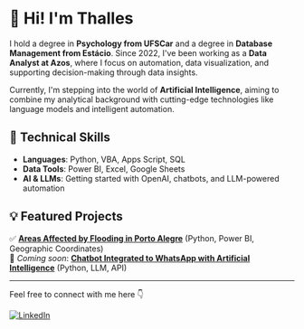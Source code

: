 # 👋 Hi! I'm Thalles

I hold a degree in **Psychology from UFSCar** and a degree in **Database Management from Estácio**. Since 2022, I've been working as a **Data Analyst at Azos**, where I focus on automation, data visualization, and supporting decision-making through data insights.

Currently, I'm stepping into the world of **Artificial Intelligence**, aiming to combine my analytical background with cutting-edge technologies like language models and intelligent automation.

## 🚀 Technical Skills

- **Languages**: Python, VBA, Apps Script, SQL  
- **Data Tools**: Power BI, Excel, Google Sheets  
- **AI & LLMs**: Getting started with OpenAI, chatbots, and LLM-powered automation

## 💡 Featured Projects
✅ [**Areas Affected by Flooding in Porto Alegre**](https://github.com/thallescunhadeoliveira/Levantamento-de-Localiza-es-Afetadas-pelas-Enchentes-POA-) (Python, Power BI, Geographic Coordinates)<br>
📌 *Coming soon*: [**Chatbot Integrated to WhatsApp with Artificial Intelligence**](https://github.com/thallescunhadeoliveira/ChatBot-Integrado-ao-WhatsApp) (Python, LLM, API)

---

Feel free to connect with me here 👇

[![LinkedIn](https://img.shields.io/badge/LinkedIn-blue?logo=linkedin)](https://linkedin.com/in/thalles-cunha-de-oliveira)




<!--
- ### Hi there 👋

**thallescunhadeoliveira/thallescunhadeoliveira** is a ✨ _special_ ✨ repository because its `README.md` (this file) appears on your GitHub profile.

Here are some ideas to get you started:

- 🔭 I’m currently working on ...
- 🌱 I’m currently learning ...
- 👯 I’m looking to collaborate on ...
- 🤔 I’m looking for help with ...
- 💬 Ask me about ...
- 📫 How to reach me: ...
- 😄 Pronouns: ...
- ⚡ Fun fact: ...
-->
